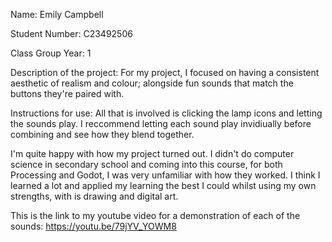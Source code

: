 
Name: Emily Campbell

Student Number: C23492506

Class Group Year: 1

Description of the project: For my project, I focused on having a consistent aesthetic of realism and colour; alongside fun sounds that match the buttons they're paired with. 

Instructions for use: All that is involved is clicking the lamp icons and letting the sounds play. I reccommend letting each sound play invidiually before combining and see how they blend together. 

I'm quite happy with how my project turned out. I didn't do computer science in secondary school and coming into this course, for both Processing and Godot, I was very unfamiliar with how they worked. I think I learned a lot and applied my learning the best I could whilst using my own strengths, with is drawing and digital art. 

This is the link to my youtube video for a demonstration of each of the sounds: https://youtu.be/79jYV_YOWM8

